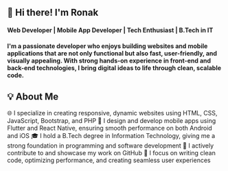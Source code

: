 ## 👋 Hi there! I'm Ronak 

#### Web Developer | Mobile App Developer | Tech Enthusiast | B.Tech in IT
#### I'm a passionate developer who enjoys building websites and mobile applications that are not only functional but also fast, user-friendly, and visually appealing. With strong hands-on experience in front-end and back-end technologies, I bring digital ideas to life through clean, scalable code.


## 💡 About Me
 🌐 I specialize in creating responsive, dynamic websites using HTML, CSS, JavaScript, Bootstrap, and PHP 
 📱 I design and develop mobile apps using Flutter and React Native, ensuring smooth performance on both Android and iOS 
 🎓 I hold a B.Tech degree in Information Technology, giving me a strong foundation in programming and software development 
 🔗 I actively contribute to and showcase my work on GitHub
 🎯 I focus on writing clean code, optimizing performance, and creating seamless user experiences
